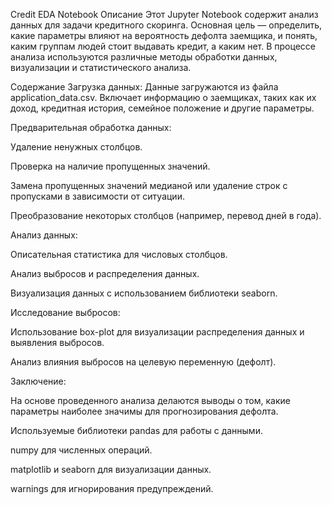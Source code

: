 Credit EDA Notebook
Описание
Этот Jupyter Notebook содержит анализ данных для задачи кредитного скоринга. Основная цель — определить, какие параметры влияют на вероятность дефолта заемщика, и понять, каким группам людей стоит выдавать кредит, а каким нет. В процессе анализа используются различные методы обработки данных, визуализации и статистического анализа.

Содержание
Загрузка данных:
Данные загружаются из файла application_data.csv. Включает информацию о заемщиках, таких как их доход, кредитная история, семейное положение и другие параметры.

Предварительная обработка данных:

Удаление ненужных столбцов.

Проверка на наличие пропущенных значений.

Замена пропущенных значений медианой или удаление строк с пропусками в зависимости от ситуации.

Преобразование некоторых столбцов (например, перевод дней в года).

Анализ данных:

Описательная статистика для числовых столбцов.

Анализ выбросов и распределения данных.

Визуализация данных с использованием библиотеки seaborn.

Исследование выбросов:

Использование box-plot для визуализации распределения данных и выявления выбросов.

Анализ влияния выбросов на целевую переменную (дефолт).

Заключение:

На основе проведенного анализа делаются выводы о том, какие параметры наиболее значимы для прогнозирования дефолта.

Используемые библиотеки
pandas для работы с данными.

numpy для численных операций.

matplotlib и seaborn для визуализации данных.

warnings для игнорирования предупреждений.
